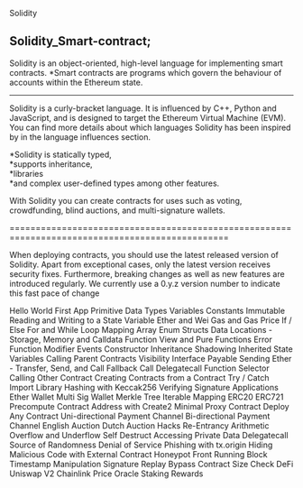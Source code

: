 Solidity

Solidity_Smart-contract;
-------------------------
Solidity is an object-oriented, high-level language for implementing smart contracts. 
    *Smart contracts are programs which govern the behaviour of accounts within the Ethereum state.
    
-------------------------------------------------------------------------------------------------------
Solidity is a curly-bracket language. 
It is influenced by C++, Python and JavaScript, and is designed to target the Ethereum Virtual Machine (EVM). 
You can find more details about which languages Solidity has been inspired by in the language influences section.



*Solidity is statically typed,                       
*supports inheritance,                               
*libraries                                           
*and complex user-defined types among other features.



With Solidity you can create contracts for uses such as voting, crowdfunding, blind auctions, and multi-signature wallets.

================================================================================================

When deploying contracts, you should use the latest released version of Solidity.
Apart from exceptional cases, only the latest version receives security fixes.
Furthermore, breaking changes as well as new features are introduced regularly. 
We currently use a 0.y.z version number to indicate this fast pace of change


Hello World
First App
Primitive Data Types
Variables
Constants
Immutable
Reading and Writing to a State Variable
Ether and Wei
Gas and Gas Price
If / Else
For and While Loop
Mapping
Array
Enum
Structs
Data Locations - Storage, Memory and Calldata
Function
View and Pure Functions
Error
Function Modifier
Events
Constructor
Inheritance
Shadowing Inherited State Variables
Calling Parent Contracts
Visibility
Interface
Payable
Sending Ether - Transfer, Send, and Call
Fallback
Call
Delegatecall
Function Selector
Calling Other Contract
Creating Contracts from a Contract
Try / Catch
Import
Library
Hashing with Keccak256
Verifying Signature
Applications
Ether Wallet
Multi Sig Wallet
Merkle Tree
Iterable Mapping
ERC20
ERC721
Precompute Contract Address with Create2
Minimal Proxy Contract
Deploy Any Contract
Uni-directional Payment Channel
Bi-directional Payment Channel
English Auction
Dutch Auction
Hacks
Re-Entrancy
Arithmetic Overflow and Underflow
Self Destruct
Accessing Private Data
Delegatecall
Source of Randomness
Denial of Service
Phishing with tx.origin
Hiding Malicious Code with External Contract
Honeypot
Front Running
Block Timestamp Manipulation
Signature Replay
Bypass Contract Size Check
DeFi
Uniswap V2
Chainlink Price Oracle
Staking Rewards

